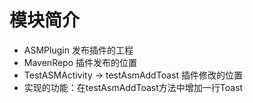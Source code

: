 # 模块简介
* ASMPlugin 发布插件的工程
* MavenRepo 插件发布的位置
* TestASMActivity -> testAsmAddToast 插件修改的位置
* 实现的功能：在testAsmAddToast方法中增加一行Toast